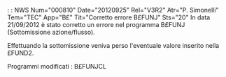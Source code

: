  :  : NWS Num="000810" Date="20120925" Rel="V3R2" Atr="P. Simonelli" Tem="TEC" App="B£" Tit="Corretto errore B£FUNJ" Sts="20"
In data 21/09/2012 è stato corretto un errore nel programma B£FUNJ (Sottomissione azione/flusso).

Effettuando la sottomissione veniva perso l'eventuale valore inserito nella £FUND2.

Programmi modificati : 
B£FUNJCL
